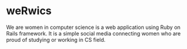 # weRwics
We are women in computer science is a web application using Ruby on Rails framework. It is a simple social media connecting women who are proud of studying or working in CS field.
